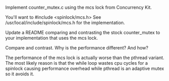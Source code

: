 Implement counter_mutex.c using the mcs lock from Concurrency Kit.

You'll want to #include <spinlock/mcs.h>
See /usr/local/include/spinlock/mcs.h for the implementation.

Update a README comparing and contrasting the stock counter_mutex to your implementation
that uses the mcs lock.

Compare and contrast. Why is the performance different? And how?

The performance of the mcs lock is actually worse than the pthread variant. 
The most likely reason is that the while loop wastes cpu cycles for a spinlock causing performance overhead while pthread is an adaptive mutex so it avoids it.
